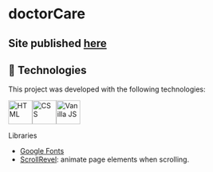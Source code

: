 <h1>doctorCare</h1>

<!-- <p>
  <a href="#-technologies">Technologies</a>&nbsp;&nbsp;&nbsp;|&nbsp;&nbsp;&nbsp;
  <a href="#-project">Project</a>&nbsp;&nbsp;&nbsp;
</p> -->

<!-- <p align="center">
 <img src="https://img.shields.io/static/v1?label=PRs&message=welcome&color=49AA26&labelColor=000000" alt="PRs welcome!" />
  <img alt="License" src="https://img.shields.io/static/v1?label=license&message=MIT&color=49AA26&labelColor=000000">
</p> -->

<!-- <br> -->

<!-- <p align="center">
  <img alt="OriginSix" src=".github/originSix.png" width="100%">
</p> -->

<h2>Site published <a href="https://francissverissimo.github.io/doctorCare/">here</a></h2>

## 🚀 Technologies

This project was developed with the following technologies:

<div style="display: flex;">
  <img width="48px" src="https://cdn.jsdelivr.net/gh/devicons/devicon/icons/html5/html5-original-wordmark.svg" alt="HTML">
  <img width="48px" src="https://cdn.jsdelivr.net/gh/devicons/devicon/icons/css3/css3-original-wordmark.svg" alt="CSS">
  <img width="48ox" src="https://cdn.jsdelivr.net/gh/devicons/devicon/icons/javascript/javascript-original.svg" alt="Vanilla JS">
</div>

Libraries

- [Google Fonts](https://fonts.google.com/)
- [ScrollRevel](https://scrollrevealjs.org): animate page elements when scrolling.

<!-- ## 💻 Project -->

<!-- OriginSix is an institutional page in One Page format, responsive, to be used in different types of micro, small and medium companies. Contains the following sections: Header, Navigation, Home, About, Services, Testimonials, Contact and Fo -->
